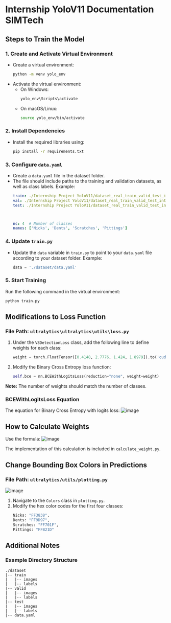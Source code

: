 
# Internship YoloV11 Documentation SIMTech

## Steps to Train the Model

### 1. Create and Activate Virtual Environment
- Create a virtual environment:
  ```bash
  python -m venv yolo_env
  ```
- Activate the virtual environment:
  - On Windows:
    ```bash
    yolo_env\Scripts\activate
    ```
  - On macOS/Linux:
    ```bash
    source yolo_env/bin/activate
    ```

### 2. Install Dependencies
 - Install the required libraries using:
    ```bash
    pip install -r requirements.txt
    ```

### 3. Configure `data.yaml`
- Create a `data.yaml` file in the dataset folder.
- The file should include paths to the training and validation datasets, as well as class labels. Example:
  ```yaml
  train: ./Internship Project YoloV11/dataset_real_train_valid_test_intern/train/images
  val: ./Internship Project YoloV11/dataset_real_train_valid_test_intern/valid/images
  test: ./Internship Project YoloV11/dataset_real_train_valid_test_intern/test/images
  
  
  
  nc: 4  # Number of classes
  names: ['Nicks', 'Dents', 'Scratches', 'Pittings']
  ```

### 4. Update `train.py`
- Update the `data` variable in `train.py` to point to your `data.yaml` file according to your dataset folder. Example:
  ```python
  data = './dataset/data.yaml'
  ```

### 5. Start Training
Run the following command in the virtual environment:
```bash
python train.py
```

## Modifications to Loss Function

### File Path: `ultralytics\ultralytics\utils\loss.py`

1. Under the `V8DetectionLoss` class, add the following line to define weights for each class:
   ```python
   weight = torch.FloatTensor([0.4148, 2.7776, 1.424, 1.8979]).to('cuda')
   ```

2. Modify the Binary Cross Entropy loss function:
   ```python
   self.bce = nn.BCEWithLogitsLoss(reduction="none", weight=weight)
   ```


**Note:** The number of weights should match the number of classes.

### BCEWithLogitsLoss Equation
The equation for Binary Cross Entropy with logits loss:
![image](https://github.com/user-attachments/assets/46145299-413e-4460-83eb-365b1a046d32)


## How to Calculate Weights
Use the formula:
![image](https://github.com/user-attachments/assets/b015e9af-c6ba-43ef-9032-a0c2ecba1740)

The implementation of this calculation is included in `calculate_weight.py`.


## Change Bounding Box Colors in Predictions

### File Path: `ultralytics/utils/plotting.py`

![image](https://github.com/user-attachments/assets/5cd5c2a6-d70f-4365-ab75-d2b5e293ae6c)


1. Navigate to the `Colors` class in `plotting.py`.
2. Modify the hex color codes for the first four classes:
   ```python
   Nicks: "FF3838",
   Dents: "FF9D97",
   Scratches: "FF701F",
   Pittings: "FFB21D"
   ```
   
## Additional Notes

### Example Directory Structure
```plaintext
./dataset
|-- train
|   |-- images
|   |-- labels
|-- valid
|   |-- images
|   |-- labels
|-- test
|   |-- images
|   |-- labels
|-- data.yaml
```

